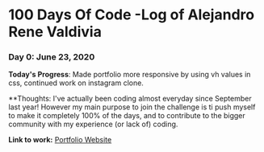 # 100 Days Of Code -Log of Alejandro Rene Valdivia

### Day 0: June 23, 2020
**Today's Progress**: Made portfolio more responsive by using vh values in css, continued work on instagram clone.

**Thoughts: I've actually been coding almost everyday since September last year! However my main purpose to join the challenge is ti push myself to make it completely 100% of the days, and to contribute to the bigger community with my experience (or lack of) coding. 

**Link to work:** [Portfolio Website](https://serendatapy.github.io/fuzzy-net-works/)

